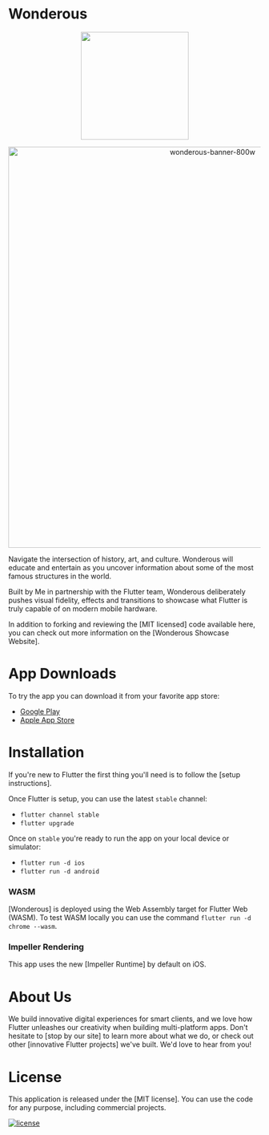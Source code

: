 # Wonderous
<p align="center">

<img width="215" src="https://user-images.githubusercontent.com/736973/187334195-9821c031-a566-4f8e-b4e3-3158f733c6e5.png#gh-light-mode-only">
</p>
<p align="center">
 <img width="800" alt="wonderous-banner-800w" src="https://user-images.githubusercontent.com/736973/187334170-d05271e9-d016-4498-8065-662c6f1124fa.png">
</p>

Navigate the intersection of history, art, and culture. Wonderous will educate and entertain as you uncover information about some of the most famous structures in the world. 

Built by Me in partnership with the Flutter team, Wonderous deliberately pushes visual fidelity, effects and transitions to showcase what Flutter is truly capable of on modern mobile hardware.

In addition to forking and reviewing the [MIT licensed] code available here, you can check out more information on the [Wonderous Showcase Website].

# App Downloads

To try the app you can download it from your favorite app store:
* [Google Play](https://play.google.com/store/apps/details?id=com.gskinner.flutter.wonders)
* [Apple App Store](https://apps.apple.com/us/app/wonderous/id1612491897)



# Installation

If you're new to Flutter the first thing you'll need is to follow the [setup instructions].

Once Flutter is setup, you can use the latest `stable` channel:
 * `flutter channel stable`
 * `flutter upgrade`

 Once on `stable` you're ready to run the app on your local device or simulator:
 * `flutter run -d ios`
 * `flutter run -d android`

### WASM

[Wonderous] is deployed using the Web Assembly target for Flutter Web (WASM). To test WASM locally you can use the command `flutter run -d chrome --wasm`.
### Impeller Rendering

This app uses the new [Impeller Runtime] by default on iOS.

# About Us
We build innovative digital experiences for smart clients, and we love how Flutter unleashes our creativity when building multi-platform apps. Don't hesitate to [stop by our site] to learn more about what we do, or check out other [innovative Flutter projects] we've built. We'd love to hear from you!

# License

This application is released under the [MIT license]. You can use the code for any purpose, including commercial projects.

[![license](https://img.shields.io/badge/License-MIT-yellow.svg)](https://opensource.org/licenses/MIT)

